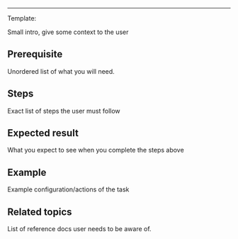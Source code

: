 
<!--
Title: "Unclaim an Agent from a Space in the Hub"
custom_edit_url: https://github.com/netdata/netdata/blob/master/docs/tasks/general-configuration/unclaim-an-agent-from-a-space-in-the-hub.md
learn_status: Published
learn_topic_type: Tasks
learn_rel_path: docs/tasks/general-configuration/unclaim-an-agent-from-a-space-in-the-hub.md

learn_docs_purpose: Instructions on how to unclaim a node from a Space in the Hub
-->



**********************************************************************
Template:

Small intro, give some context to the user

## Prerequisite

Unordered list of what you will need. 

## Steps

Exact list of steps the user must follow

## Expected result

What you expect to see when you complete the steps above

## Example

Example configuration/actions of the task

## Related topics

List of reference docs user needs to be aware of.

